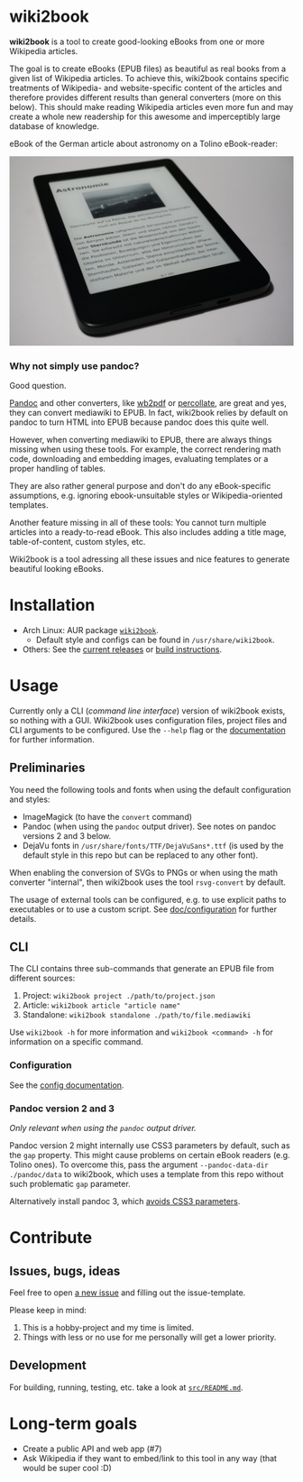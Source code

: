 # wiki2book

**wiki2book** is a tool to create good-looking eBooks from one or more Wikipedia articles.

The goal is to create eBooks (EPUB files) as beautiful as real books from a given list of Wikipedia articles.
To achieve this, wiki2book contains specific treatments of Wikipedia- and website-specific content of the articles and therefore provides different results than general converters (more on this below).
This should make reading Wikipedia articles even more fun and may create a whole new readership for this awesome and imperceptibly large database of knowledge. 

eBook of the German article about astronomy on a Tolino eBook-reader:
<p align="center">
<img src="photo.JPG"/>
</p>

### Why not simply use pandoc?

Good question.

[Pandoc](https://pandoc.org/epub.html) and other converters, like [wb2pdf](https://mediawiki2latex.wmflabs.org/) or [percollate](https://github.com/danburzo/percollate), are great and yes, they can convert mediawiki to EPUB.
In fact, wiki2book relies by default on pandoc to turn HTML into EPUB because pandoc does this quite well.

However, when converting mediawiki to EPUB, there are always things missing when using these tools.
For example, the correct rendering math code, downloading and embedding images, evaluating templates or a proper handling of tables.

They are also rather general purpose and don't do any eBook-specific assumptions, e.g. ignoring ebook-unsuitable styles or Wikipedia-oriented templates.

Another feature missing in all of these tools: You cannot turn multiple articles into a ready-to-read eBook.
This also includes adding a title mage, table-of-content, custom styles, etc.

Wiki2book is a tool adressing all these issues and nice features to generate beautiful looking eBooks.

# Installation

* Arch Linux: AUR package [`wiki2book`](https://aur.archlinux.org/packages/wiki2book).
  * Default style and configs can be found in `/usr/share/wiki2book`.
* Others: See the [current releases](https://github.com/hauke96/wiki2book/releases) or [build instructions](./src#build-project).

# Usage

Currently only a CLI (_command line interface_) version of wiki2book exists, so nothing with a GUI.
Wiki2book uses configuration files, project files and CLI arguments to be configured.
Use the `--help` flag or the [documentation](./doc/configuration.md) for further information.

## Preliminaries

You need the following tools and fonts when using the default configuration and styles:

* ImageMagick (to have the `convert` command)
* Pandoc (when using the `pandoc` output driver). See notes on pandoc versions 2 and 3 below.
* DejaVu fonts in `/usr/share/fonts/TTF/DejaVuSans*.ttf` (is used by the default style in this repo but can be replaced to any other font).

When enabling the conversion of SVGs to PNGs or when using the math converter "internal", then wiki2book uses the tool `rsvg-convert` by default.

The usage of external tools can be configured, e.g. to use explicit paths to executables or to use a custom script.
See [doc/configuration](./doc/configuration.md#configure-external-tool-calls) for further details.

## CLI

The CLI contains three sub-commands that generate an EPUB file from different sources:

1. Project: `wiki2book project ./path/to/project.json`
2. Article: `wiki2book article "article name"`
3. Standalone: `wiki2book standalone ./path/to/file.mediawiki`

Use `wiki2book -h` for more information and `wiki2book <command> -h` for information on a specific command.

### Configuration

See the [config documentation](./doc/configuration.md).

### Pandoc version 2 and 3

_Only relevant when using the `pandoc` output driver._

Pandoc version 2 might internally use CSS3 parameters by default, such as the `gap` property.
This might cause problems on certain eBook readers (e.g. Tolino ones).
To overcome this, pass the argument `--pandoc-data-dir ./pandoc/data` to wiki2book, which uses a template from this repo without such problematic `gap` parameter.

Alternatively install pandoc 3, which [avoids CSS3 parameters](https://github.com/jgm/pandoc/blob/3.0/data/epub.css#L166:L169).

# Contribute

## Issues, bugs, ideas

Feel free to open [a new issue](https://github.com/hauke96/wiki2book/issues/new/choose) and filling out the issue-template.

Please keep in mind:
1. This is a hobby-project and my time is limited.
2. Things with less or no use for me personally will get a lower priority.

## Development

For building, running, testing, etc. take a look at [`src/README.md`](src/README.md).

# Long-term goals

* Create a public API and web app (#7)
* Ask Wikipedia if they want to embed/link to this tool in any way (that would be super cool :D)